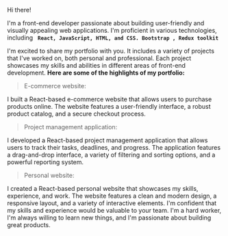 Hi there!

I'm a front-end developer passionate about building user-friendly and visually appealing web applications.  I'm proficient in various technologies, including **` React, JavaScript, HTML, and CSS. Bootstrap , Redux toolkit`**

I'm excited to share my portfolio with you. It includes a variety of projects that I've worked on, both personal and professional. Each project showcases my skills and abilities in different areas of front-end development.
**Here are some of the highlights of my portfolio:**

> E-commerce website:

 I built a React-based e-commerce website that allows users to purchase products online. The website features a user-friendly interface, a robust product catalog, and a secure checkout process.

> Project management application: 

I developed a React-based project management application that allows users to track their tasks, deadlines, and progress. The application features a drag-and-drop interface, a variety of filtering and sorting options, and a powerful reporting system.

> Personal website: 

I created a React-based personal website that showcases my skills, experience, and work. The website features a clean and modern design, a responsive layout, and a variety of interactive elements.
I'm confident that my skills and experience would be valuable to your team. I'm a hard worker, I'm always willing to learn new things, and I'm passionate about building great products.
